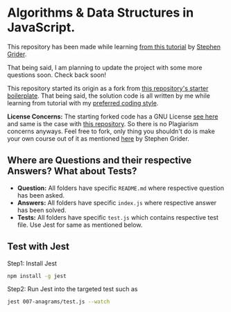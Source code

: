 # Algorithms & Data Structures in JavaScript.

This repository has been made while learning [from this tutorial](https://www.udemy.com/coding-interview-bootcamp-algorithms-and-data-structure/) by [Stephen Grider](https://twitter.com/ste_grider). 

That being said, I am planning to update the project with some more questions soon. Check back soon!

This repository started its origin as a fork from [this repository's starter boilerplate](https://github.com/StephenGrider/AlgoCasts/tree/master/exercises). That being said, the solution code is all written by me while learning from tutorial with my [preferred coding style](./.eslintrc.js).

**License Concerns:** The starting forked code has a GNU License [see here](https://github.com/StephenGrider/AlgoCasts/blob/master/LICENSE) and same is the case with [this repository](https://github.com/IamManchanda/algorithms-javascript/blob/master/LICENSE). So there is no Plagiarism concerns anyways. Feel free to fork, only thing you shouldn't do is make your own course out of it as mentioned [here](https://github.com/StephenGrider/AlgoCasts/issues/33#issuecomment-421508234) by Stephen Grider.

## Where are Questions and their respective Answers? What about Tests?

- **Question:** All folders have specific `README.md` where respective question has been asked.
- **Answers:** All folders have specific `index.js` where respective answer has been solved.
- **Tests:** All folders have specific `test.js` which contains respective test file. Use Jest for same as mentioned below.

## Test with Jest

Step1:  Install Jest

```bash
npm install -g jest
```

Step2: Run Jest into the targeted test such as

```bash
jest 007-anagrams/test.js --watch
```

